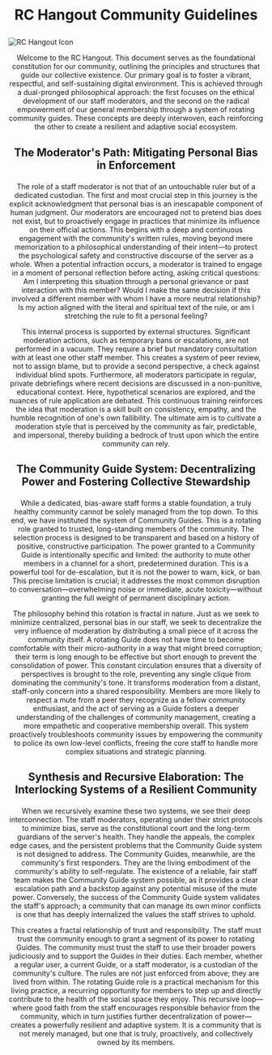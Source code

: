 <h1>
<p align="center">
   RC Hangout Community Guidelines
</p>
</h1>

![RC Hangout Icon](https://i.imgur.com/aA4okSE.jpeg)
<p align="center">
Welcome to the RC Hangout. This document serves as the foundational constitution for our community, outlining the principles and structures that guide our collective existence. Our primary goal is to foster a vibrant, respectful, and self-sustaining digital environment. This is achieved through a dual-pronged philosophical approach: the first focuses on the ethical development of our staff moderators, and the second on the radical empowerment of our general membership through a system of rotating community guides. These concepts are deeply interwoven, each reinforcing the other to create a resilient and adaptive social ecosystem.
</p>
<h2>
  <p align="center">
  The Moderator's Path: Mitigating Personal Bias in Enforcement
 </h2>
 </p>
<p align="center">
The role of a staff moderator is not that of an untouchable ruler but of a dedicated custodian. The first and most crucial step in this journey is the explicit acknowledgment that personal bias is an inescapable component of human judgment. Our moderators are encouraged not to pretend bias does not exist, but to proactively engage in practices that minimize its influence on their official actions. This begins with a deep and continuous engagement with the community's written rules, moving beyond mere memorization to a philosophical understanding of their intent—to protect the psychological safety and constructive discourse of the server as a whole. When a potential infraction occurs, a moderator is trained to engage in a moment of personal reflection before acting, asking critical questions: Am I interpreting this situation through a personal grievance or past interaction with this member? Would I make the same decision if this involved a different member with whom I have a more neutral relationship? Is my action aligned with the literal and spiritual text of the rule, or am I stretching the rule to fit a personal feeling?
</p>
<p align="center">
This internal process is supported by external structures. Significant moderation actions, such as temporary bans or escalations, are not performed in a vacuum. They require a brief but mandatory consultation with at least one other staff member. This creates a system of peer review, not to assign blame, but to provide a second perspective, a check against individual blind spots. Furthermore, all moderators participate in regular, private debriefings where recent decisions are discussed in a non-punitive, educational context. Here, hypothetical scenarios are explored, and the nuances of rule application are debated. This continuous training reinforces the idea that moderation is a skill built on consistency, empathy, and the humble recognition of one's own fallibility. The ultimate aim is to cultivate a moderation style that is perceived by the community as fair, predictable, and impersonal, thereby building a bedrock of trust upon which the entire community can rely.
</p>
<h2>
  <p align="center">
The Community Guide System: Decentralizing Power and Fostering Collective Stewardship
  </p>
</h2>
<p align="center">
While a dedicated, bias-aware staff forms a stable foundation, a truly healthy community cannot be solely managed from the top down. To this end, we have instituted the system of Community Guides. This is a rotating role granted to trusted, long-standing members of the community. The selection process is designed to be transparent and based on a history of positive, constructive participation. The power granted to a Community Guide is intentionally specific and limited: the authority to mute other members in a channel for a short, predetermined duration. This is a powerful tool for de-escalation, but it is not the power to warn, kick, or ban. This precise limitation is crucial; it addresses the most common disruption to conversation—overwhelming noise or immediate, acute toxicity—without granting the full weight of permanent disciplinary action.
</p>
<p align="center">
The philosophy behind this rotation is fractal in nature. Just as we seek to minimize centralized, personal bias in our staff, we seek to decentralize the very influence of moderation by distributing a small piece of it across the community itself. A rotating Guide does not have time to become comfortable with their micro-authority in a way that might breed corruption; their term is long enough to be effective but short enough to prevent the consolidation of power. This constant circulation ensures that a diversity of perspectives is brought to the role, preventing any single clique from dominating the community's tone. It transforms moderation from a distant, staff-only concern into a shared responsibility. Members are more likely to respect a mute from a peer they recognize as a fellow community enthusiast, and the act of serving as a Guide fosters a deeper understanding of the challenges of community management, creating a more empathetic and cooperative membership overall. This system proactively troubleshoots community issues by empowering the community to police its own low-level conflicts, freeing the core staff to handle more complex situations and strategic planning.
</p>
<h2> 
  <p align="center">
Synthesis and Recursive Elaboration: The Interlocking Systems of a Resilient Community
</h2>
</p>
<p align="center">
When we recursively examine these two systems, we see their deep interconnection. The staff moderators, operating under their strict protocols to minimize bias, serve as the constitutional court and the long-term guardians of the server's health. They handle the appeals, the complex edge cases, and the persistent problems that the Community Guide system is not designed to address. The Community Guides, meanwhile, are the community's first responders. They are the living embodiment of the community's ability to self-regulate. The existence of a reliable, fair staff team makes the Community Guide system possible, as it provides a clear escalation path and a backstop against any potential misuse of the mute power. Conversely, the success of the Community Guide system validates the staff's approach; a community that can manage its own minor conflicts is one that has deeply internalized the values the staff strives to uphold.
</p>
<p align="center">
This creates a fractal relationship of trust and responsibility. The staff must trust the community enough to grant a segment of its power to rotating Guides. The community must trust the staff to use their broader powers judiciously and to support the Guides in their duties. Each member, whether a regular user, a current Guide, or a staff moderator, is a custodian of the community's culture. The rules are not just enforced from above; they are lived from within. The rotating Guide role is a practical mechanism for this living practice, a recurring opportunity for members to step up and directly contribute to the health of the social space they enjoy. This recursive loop—where good faith from the staff encourages responsible behavior from the community, which in turn justifies further decentralization of power—creates a powerfully resilient and adaptive system. It is a community that is not merely managed, but one that is truly, proactively, and collectively owned by its members.
</p>
